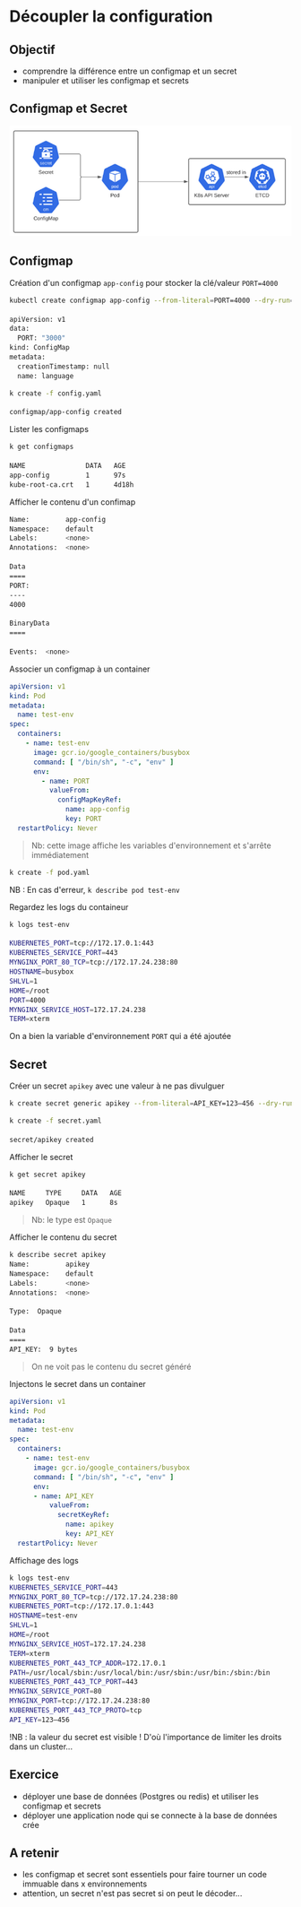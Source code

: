 # Découpler la configuration

## Objectif 

* comprendre la différence entre un configmap et un secret
* manipuler et utiliser les configmap et secrets


## Configmap et Secret

![Configmap et secret](./medias/configmap_secret.png)

## Configmap 

Création d'un configmap `app-config` pour stocker la clé/valeur `PORT=4000`  

```bash
kubectl create configmap app-config --from-literal=PORT=4000 --dry-run=client -o yaml > config.yaml

apiVersion: v1
data:
  PORT: "3000"
kind: ConfigMap
metadata:
  creationTimestamp: null
  name: language

```

```bash
k create -f config.yaml

configmap/app-config created
```

Lister les configmaps

```bash
k get configmaps

NAME               DATA   AGE
app-config         1      97s
kube-root-ca.crt   1      4d18h
```

Afficher le contenu d'un confimap

```bash
Name:         app-config
Namespace:    default
Labels:       <none>
Annotations:  <none>

Data
====
PORT:
----
4000

BinaryData
====

Events:  <none>
```


Associer un configmap à un container

```yaml
apiVersion: v1
kind: Pod
metadata:
  name: test-env
spec:
  containers:
    - name: test-env
      image: gcr.io/google_containers/busybox
      command: [ "/bin/sh", "-c", "env" ]
      env:
        - name: PORT
          valueFrom:
            configMapKeyRef:
              name: app-config
              key: PORT
  restartPolicy: Never
```

> Nb: cette image affiche les variables d'environnement et s'arrête immédiatement

```bash
k create -f pod.yaml
```

NB : En cas d'erreur, `k describe pod test-env` 


Regardez les logs du containeur

```bash
k logs test-env

KUBERNETES_PORT=tcp://172.17.0.1:443
KUBERNETES_SERVICE_PORT=443
MYNGINX_PORT_80_TCP=tcp://172.17.24.238:80
HOSTNAME=busybox
SHLVL=1
HOME=/root
PORT=4000
MYNGINX_SERVICE_HOST=172.17.24.238
TERM=xterm
```
On a bien la variable d'environnement `PORT` qui a été ajoutée 


## Secret 


Créer un secret `apikey` avec une valeur à ne pas divulguer

```bash
k create secret generic apikey --from-literal=API_KEY=123–456 --dry-run=client -o yaml > secret.yaml
```

```bash
k create -f secret.yaml

secret/apikey created
```

Afficher le secret 

```bash
k get secret apikey

NAME     TYPE     DATA   AGE
apikey   Opaque   1      8s
```

> Nb: le type est `Opaque` 

Afficher le contenu du secret

```bash
k describe secret apikey
Name:         apikey
Namespace:    default
Labels:       <none>
Annotations:  <none>

Type:  Opaque

Data
====
API_KEY:  9 bytes
```

> On ne voit pas le contenu du secret généré


Injectons le secret dans un container 

```yaml
apiVersion: v1
kind: Pod
metadata:
  name: test-env
spec:
  containers:
    - name: test-env
      image: gcr.io/google_containers/busybox
      command: [ "/bin/sh", "-c", "env" ]
      env:
      - name: API_KEY
          valueFrom:
            secretKeyRef:
              name: apikey
              key: API_KEY
  restartPolicy: Never
```

Affichage des logs

```bash
k logs test-env
KUBERNETES_SERVICE_PORT=443
MYNGINX_PORT_80_TCP=tcp://172.17.24.238:80
KUBERNETES_PORT=tcp://172.17.0.1:443
HOSTNAME=test-env
SHLVL=1
HOME=/root
MYNGINX_SERVICE_HOST=172.17.24.238
TERM=xterm
KUBERNETES_PORT_443_TCP_ADDR=172.17.0.1
PATH=/usr/local/sbin:/usr/local/bin:/usr/sbin:/usr/bin:/sbin:/bin
KUBERNETES_PORT_443_TCP_PORT=443
MYNGINX_SERVICE_PORT=80
MYNGINX_PORT=tcp://172.17.24.238:80
KUBERNETES_PORT_443_TCP_PROTO=tcp
API_KEY=123–456
```

!NB : la valeur du secret est visible ! D'où l'importance de limiter les droits dans un cluster...


## Exercice

* déployer une base de données (Postgres ou redis) et utiliser les configmap et secrets
* déployer une application node qui se connecte à la base de données crée 


## A retenir

* les configmap et secret sont essentiels pour faire tourner un code immuable dans x environnements
* attention, un secret n'est pas secret si on peut le décoder... 
